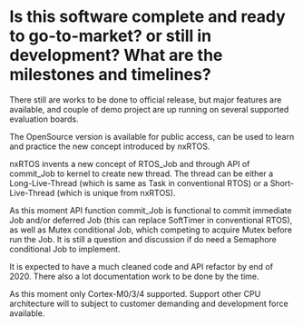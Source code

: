 # Is this software complete and ready to go-to-market? or still in development? What are the milestones and timelines?

There still are works to be done to official release, but major features are available, and couple of demo project are up running on several supported evaluation boards.  

The OpenSource version is available for public access, can be used to learn and practice the new concept introduced by nxRTOS. 

nxRTOS invents a new concept of RTOS_Job and through API of commit_Job to kernel to create new thread. The thread can be either a Long-Live-Thread (which is same as Task in conventional RTOS) or a Short-Live-Thread (which is unique from nxRTOS). 

As this moment API function commit_Job is functional to commit immediate Job and/or deferred Job (this can replace SoftTimer in conventional RTOS), as well as Mutex conditional Job, which competing to acquire Mutex before run the Job. It is still a question and discussion if do need a Semaphore conditional Job to implement.

It is expected to have a much cleaned code and API refactor by end of 2020. There also a lot documentation work to be done by the time.

As this moment only Cortex-M0/3/4 supported. Support other CPU architecture will to subject to customer demanding and development force available. 
